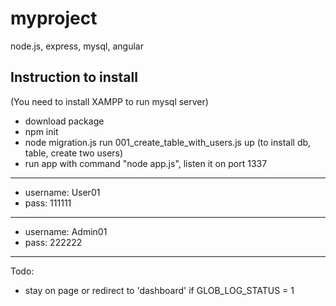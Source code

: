 # myproject
node.js, express, mysql, angular

Instruction to install
--------------------------------
(You need to install XAMPP to run mysql server)
- download package
- npm init
- node migration.js run 001_create_table_with_users.js up (to install db, table, create two users)
- run app with command "node app.js", listen it on port 1337

----------------------------------
- username: User01
- pass: 111111
------------------
- username: Admin01
- pass: 222222
----------------------------------
Todo:
- stay on page or redirect to 'dashboard' if GLOB_LOG_STATUS = 1